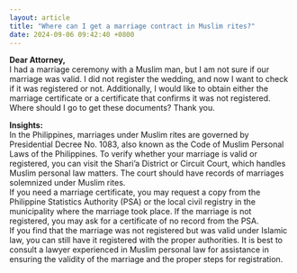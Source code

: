 ```yaml
---
layout: article
title: "Where can I get a marriage contract in Muslim rites?"
date: 2024-09-06 09:42:40 +0800
---
```


<p><strong>Dear Attorney,</strong><br>I had a marriage ceremony with a Muslim man, but I am not sure if our marriage was valid. I did not register the wedding, and now I want to check if it was registered or not. Additionally, I would like to obtain either the marriage certificate or a certificate that confirms it was not registered. Where should I go to get these documents? Thank you.</p><p><strong>Insights:</strong><br>In the Philippines, marriages under Muslim rites are governed by Presidential Decree No. 1083, also known as the Code of Muslim Personal Laws of the Philippines. To verify whether your marriage is valid or registered, you can visit the Shari’a District or Circuit Court, which handles Muslim personal law matters. The court should have records of marriages solemnized under Muslim rites.<br>If you need a marriage certificate, you may request a copy from the Philippine Statistics Authority (PSA) or the local civil registry in the municipality where the marriage took place. If the marriage is not registered, you may ask for a certificate of no record from the PSA.<br>If you find that the marriage was not registered but was valid under Islamic law, you can still have it registered with the proper authorities. It is best to consult a lawyer experienced in Muslim personal law for assistance in ensuring the validity of the marriage and the proper steps for registration.</p>